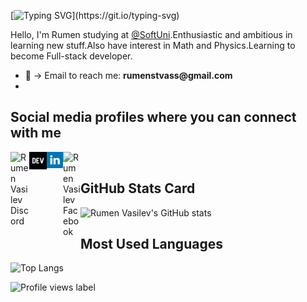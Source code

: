 [![Typing SVG](https://readme-typing-svg.demolab.com?font=Fira+Code&pause=1000&multiline=true&width=519&height=64&lines=Ongoing+training+at+%40SoftUni!;+On+my+way+to+become+a+Full-Stack+Developer!)](https://git.io/typing-svg)

Hello, I'm Rumen studying at [@SoftUni](https://softuni.bg/).Enthusiastic and ambitious in learning new stuff.Also have interest in Math and Physics.Learning to become Full-stack developer.
* :postbox: -> Email to reach me: __rumenstvass@gmail.com__
* 
## Social media profiles where you can connect with me
<a href="https://discord.com/users/457123255765958676">
  <img align="left" alt="Rumen Vasilev Discord" width="30px" src="https://external-content.duckduckgo.com/iu/?u=https%3A%2F%2Fclipartcraft.com%2Fimages%2Fdiscord-logo-transparent-svg-6.png&f=1&nofb=1&ipt=129c394b17e37e81ace43afe76717efbe38dd9bb8b87a8b6dd6f2678974b97e5ipo=images" />
</a>
<a href="https://dev.to/rumenvasil3v">
  <img align="left" alt="rumenvasil3v DEV.to" width="28px" src="https://raw.githubusercontent.com/edent/SuperTinyIcons/099dc12b59179d07d534069bc8551718f786d91a/images/svg/dev_to.svg" />
</a>
<a href="https://www.linkedin.com/in/rumen-vasilev-a79974264/">
  <img align="left" alt="Rumen Vsilev LinkedIn" width="26px" src="https://raw.githubusercontent.com/edent/SuperTinyIcons/099dc12b59179d07d534069bc8551718f786d91a/images/svg/linkedin.svg" />
</a>
<a href="https://www.facebook.com/profile.php?id=100021912128835">
  <img align="left" alt="Rumen Vasilev Facebook" width="28px" src="https://external-content.duckduckgo.com/iu/?u=http%3A%2F%2Fgetdrawings.com%2Fvectors%2Flogo-facebook-vector-9.png&f=1&nofb=1&ipt=7161193c772f6020b29f2703b60dd2bf6460eb27cf3bf3ba90efe06802e0ceebipo=images" />
</a>
<br/>

## GitHub Stats Card
![Rumen Vasilev's GitHub stats](https://github-readme-stats.vercel.app/api?username=rumenvasil3v&show_icons=true&theme=transparent)

## Most Used Languages
![Top Langs](https://github-readme-stats.vercel.app/api/top-langs/?username=rumenvasil3v&layout=compact)


![Profile views label](https://komarev.com/ghpvc/?username=rumenvasil3v&color=blueviolet&style=for-the-badge)
